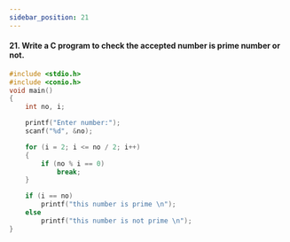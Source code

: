 ```yaml
---
sidebar_position: 21
---
```


#### 21. Write a C program to check the accepted number is prime number or not.

```c
#include <stdio.h>
#include <conio.h>
void main()
{
    int no, i;

    printf("Enter number:");
    scanf("%d", &no);

    for (i = 2; i <= no / 2; i++)
    {
        if (no % i == 0)
            break;
    }

    if (i == no)
        printf("this number is prime \n");
    else
        printf("this number is not prime \n");
}
```

<!--
### Output

![d](outputs\21.jpg)
 -->

